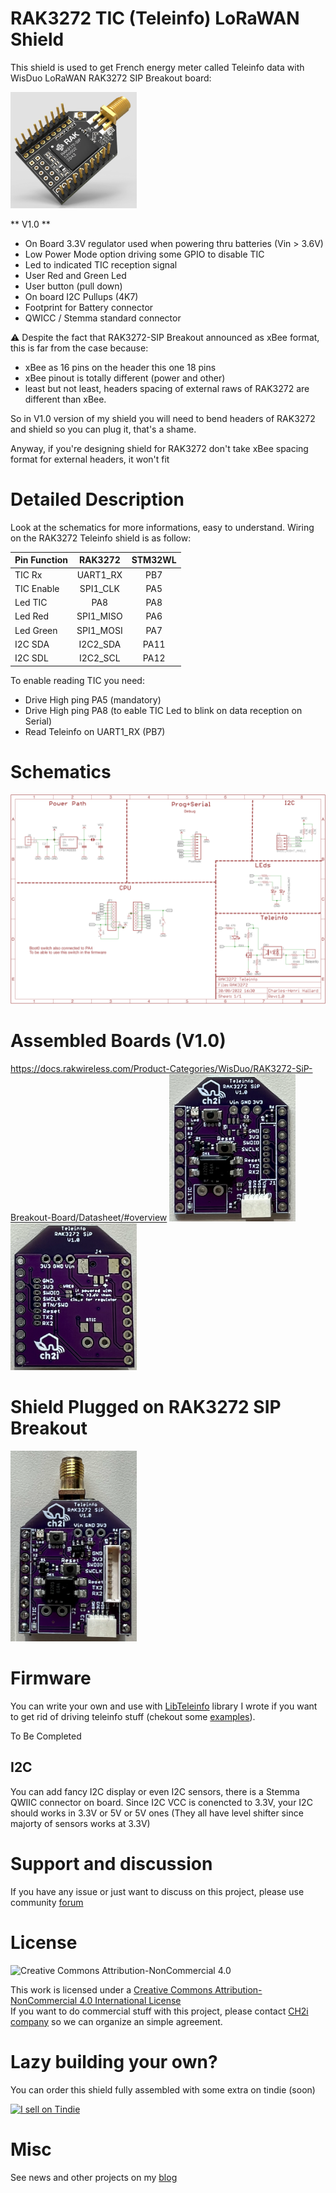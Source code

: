 # RAK3272 TIC (Teleinfo) LoRaWAN Shield

This shield is used to get French energy meter called Teleinfo data with WisDuo LoRaWAN RAK3272 SIP Breakout board:

<img src="https://github.com/hallard/RAK3272-TIC/raw/main/pictures/RAK3272-SIP.png" alt="Top" width="40%" height="40%">&nbsp;




** V1.0 **

- On Board 3.3V regulator used when powering thru batteries (Vin > 3.6V)
- Low Power Mode option driving some GPIO to disable TIC
- Led to indicated TIC reception signal
- User Red and Green Led 
- User button (pull down)
- On board I2C Pullups (4K7)
- Footprint for Battery connector 
- QWICC / Stemma standard connector

:warning: Despite the fact that RAK3272-SIP Breakout announced as xBee format, this is far from the case because:

- xBee as 16 pins on the header this one 18 pins
- xBee pinout is totally different (power and other)
- least but not least, headers spacing of external raws of RAK3272 are different than xBee.

So in V1.0 version of my shield you will need to bend headers of RAK3272 and shield so you can plug it, that's a shame.

Anyway, if you're designing shield for RAK3272 don't take xBee spacing format for external headers, it won't fit 


# Detailed Description

Look at the schematics for more informations, easy to understand. Wiring on the RAK3272 Teleinfo shield is as follow:

| Pin Function | RAK3272   | STM32WL |
|  :---        |  :---:    |  :---:  | 
| TIC Rx       | UART1_RX  |   PB7   |
| TIC Enable   | SPI1_CLK  |   PA5   | 
| Led TIC      |   PA8     |   PA8   | 
| Led Red      | SPI1_MISO |   PA6   | 
| Led Green    | SPI1_MOSI |   PA7   | 
| I2C SDA      | I2C2_SDA  |  PA11   |
| I2C SDL      | I2C2_SCL  |  PA12   |

To enable reading TIC you need:

- Drive High ping PA5 (mandatory)
- Drive High ping PA8 (to eable TIC Led to blink on data reception on Serial)
- Read Teleinfo on UART1_RX (PB7)

# Schematics

<img src="https://github.com/hallard/RAK3272-TIC/raw/main/pictures/RAK3272-TIC-sch.png">

# Assembled Boards (V1.0)
https://docs.rakwireless.com/Product-Categories/WisDuo/RAK3272-SiP-Breakout-Board/Datasheet/#overview
<img src="https://github.com/hallard/RAK3272-TIC/raw/main/pictures/RAK3272-TIC-top.png" alt="Top" width="40%" height="40%">&nbsp;
<img src="https://github.com/hallard/RAK3272-TIC/raw/main/pictures/RAK3272-TIC-bot.png" alt="Bottom" width="40%" height="40%">

# Shield Plugged on RAK3272 SIP Breakout

<img src="https://github.com/hallard/RAK3272-TIC/raw/main/pictures/RAK3272-TIC-assembled.png" width="40%" height="40%" alt="RAK3272 Teleinfo Assembled Top">&nbsp;

# Firmware 

You can write your own and use with [LibTeleinfo](https://github.com/hallard/LibTeleinfo) library I wrote if you want to get rid of driving teleinfo stuff (chekout some [examples](ttps://github.com/hallard/LibTeleinfo/tree/master/examples)).

To Be Completed

## I2C 

You can add fancy I2C display or even I2C sensors, there is a Stemma QWIIC connector on board. Since I2C VCC is conencted to 3.3V, your I2C should works in 3.3V or 5V or 5V ones (They all have level shifter since majorty of sensors works at 3.3V)


# Support and discussion

If you have any issue or just want to discuss on this project, please use community [forum](https://community.ch2i.eu/category/19/wemos-teleinfo)

# License

<img alt="Creative Commons Attribution-NonCommercial 4.0" src="https://i.creativecommons.org/l/by-nc/4.0/88x31.png">   

This work is licensed under a [Creative Commons Attribution-NonCommercial 4.0 International License](http://creativecommons.org/licenses/by-nc/4.0/)    
If you want to do commercial stuff with this project, please contact [CH2i company](https://ch2i.eu/en#support) so we can organize an simple agreement.

# Lazy building your own? 

You can order this shield fully assembled with some extra on tindie (soon)

<a href="https://www.tindie.com/products/25467/"><img src="https://d2ss6ovg47m0r5.cloudfront.net/badges/tindie-mediums.png" alt="I sell on Tindie" width="150" height="78"></a>

# Misc

See news and other projects on my [blog][2] 
 
[2]: https://hallard.me

[20]: https://store.rakwireless.com/products/wisduo-breakout-board-rak3272-sip
[21]: https://docs.rakwireless.com/Product-Categories/WisDuo/RAK3272-SiP-Breakout-Board/Datasheet
[22]: https://www.smart-prototyping.com/Mini-D1-PRO-Development-Board-ESP8266-4M-16M
[23]: https://www.az-delivery.de/fr/products/esp32-d1-mini
[24]: https://www.tindie.com/products/25467/

